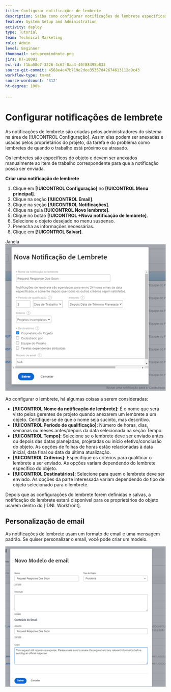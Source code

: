 ```yaml
---
title: Configurar notificações de lembrete
description: Saiba como configurar notificações de lembrete específicas do objeto para que os usuários saibam quando o trabalho está prestes a vencer ou está atrasado.
feature: System Setup and Administration
activity: deploy
type: Tutorial
team: Technical Marketing
role: Admin
level: Beginner
thumbnail: setupremindnote.png
jira: KT-10091
exl-id: f1ba58d7-3226-4c62-8aa4-40f88495b833
source-git-commit: 4568e4e47b719e2dee35357d42674613112a9c43
workflow-type: tm+mt
source-wordcount: '312'
ht-degree: 100%

---
```


<!--
this has the same content as the system administrator notification setup and mangement section of the email and inapp notificiations learning path
-->

# Configurar notificações de lembrete

As notificações de lembrete são criadas pelos administradores do sistema na área de [!UICONTROL Configuração]. Assim elas podem ser anexadas e usadas pelos proprietários do projeto, da tarefa e do problema como lembretes de quando o trabalho está próximo ou atrasado.

Os lembretes são específicos do objeto e devem ser anexados manualmente ao item de trabalho correspondente para que a notificação possa ser enviada.

**Criar uma notificação de lembrete**

1. Clique em **[!UICONTROL Configuração]** no **[!UICONTROL Menu principal]**.
1. Clique na seção **[!UICONTROL Email]**.
1. Clique na seção **[!UICONTROL Notificações]**.
1. Clique na guia **[!UICONTROL Novo lembrete]**.
1. Clique no botão **[!UICONTROL +Nova notificação de lembrete]**.
1. Selecione o objeto desejado no menu suspenso.
1. Preencha as informações necessárias.
1. Clique em **[!UICONTROL Salvar]**.

Janela ![[!UICONTROL Nova notificação de lembrete] ](assets/admin-fund-reminder-notification-1.png)

Ao configurar o lembrete, há algumas coisas a serem consideradas:

* **[!UICONTROL Nome da notificação de lembrete]:** É o nome que será visto pelos gerentes de projeto quando anexarem um lembrete a um objeto. Certifique-se de que o nome seja sucinto, mas descritivo.
* **[!UICONTROL Período de qualificação]:** Número de horas, dias, semanas ou meses antes/depois da data selecionada na seção Tempo.
* **[!UICONTROL Tempo]:** Selecione se o lembrete deve ser enviado antes ou depois das datas planejadas, projetadas ou início efetivo/conclusão do objeto. As opções de folhas de horas estão relacionadas à data inicial, data final ou data da última atualização.
* **[!UICONTROL Critérios]:** Especifique os critérios para qualificar o lembrete a ser enviado. As opções variam dependendo do lembrete específico do objeto.
* **[!UICONTROL Destinatários]:** Selecione para quem o lembrete deve ser enviado. As opções da parte interessada variam dependendo do tipo de objeto selecionado para o lembrete.

Depois que as configurações do lembrete forem definidas e salvas, a notificação do lembrete estará disponível para os proprietários do objeto usarem dentro do [!DNL Workfront].

## Personalização de email

As notificações de lembrete usam um formato de email e uma mensagem padrão. Se quiser personalizar o email, você pode criar um modelo.

<!--
paragraph above needs a hyperlink to an article
-->

![Janela Novo modelo de email](assets/admin-fund-email-customization.png)

<!--
learn more URLs
-->
